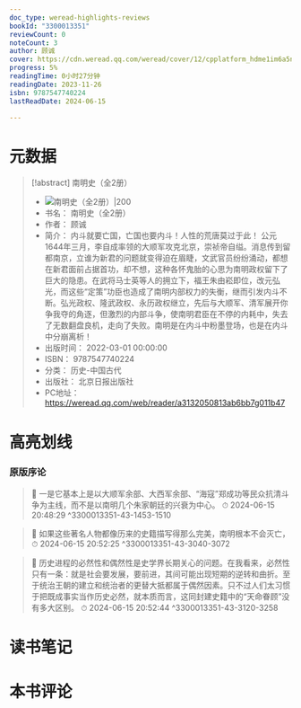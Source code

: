 ```yaml
---
doc_type: weread-highlights-reviews
bookId: "3300013351"
reviewCount: 0
noteCount: 3
author: 顾诚
cover: https://cdn.weread.qq.com/weread/cover/12/cpplatform_hdme1im6a5nbbipvhdt9yg/t6_cpplatform_hdme1im6a5nbbipvhdt9yg1703735728.jpg
progress: 5%
readingTime: 0小时27分钟
readingDate: 2023-11-26
isbn: 9787547740224
lastReadDate: 2024-06-15

---
```

# 元数据
> [!abstract] 南明史（全2册）
> - ![ 南明史（全2册）|200](https://cdn.weread.qq.com/weread/cover/12/cpplatform_hdme1im6a5nbbipvhdt9yg/t6_cpplatform_hdme1im6a5nbbipvhdt9yg1703735728.jpg)
> - 书名： 南明史（全2册）
> - 作者： 顾诚
> - 简介： 内斗就要亡国，亡国也要内斗！人性的荒唐莫过于此！        公元1644年三月，李自成率领的大顺军攻克北京，崇祯帝自缢。消息传到留都南京，立谁为新君的问题就变得迫在眉睫，文武官员纷纷涌动，都想在新君面前占据首功，却不想，这种各怀鬼胎的心思为南明政权留下了巨大的隐患。在武将马士英等人的拥立下，福王朱由崧即位，改元弘光，而这些“定策”功臣也造成了南明内部权力的失衡，继而引发内斗不断。弘光政权、隆武政权、永历政权继立，先后与大顺军、清军展开你争我夺的角逐，但激烈的内部斗争，使南明君臣在不停的内耗中，失去了无数翻盘良机，走向了失败。南明是在内斗中粉墨登场，也是在内斗中分崩离析！
> - 出版时间： 2022-03-01 00:00:00
> - ISBN： 9787547740224
> - 分类： 历史-中国古代
> - 出版社： 北京日报出版社
> - PC地址：https://weread.qq.com/web/reader/a3132050813ab6bb7g011b47

# 高亮划线

### 原版序论

> 📌 一是它基本上是以大顺军余部、大西军余部、“海寇”郑成功等民众抗清斗争为主线，而不是以南明几个朱家朝廷的兴衰为中心。 
> ⏱ 2024-06-15 20:48:29 ^3300013351-43-1453-1510

> 📌 如果这些著名人物都像历来的史籍描写得那么完美，南明根本不会灭亡， 
> ⏱ 2024-06-15 20:52:25 ^3300013351-43-3040-3072

> 📌 历史进程的必然性和偶然性是史学界长期关心的问题。在我看来，必然性只有一条：就是社会要发展，要前进，其间可能出现短期的逆转和曲折。至于统治王朝的建立和统治者的更替大抵都属于偶然因素。只不过人们太习惯于把既成事实当作历史必然，就本质而言，这同封建史籍中的“天命眷顾”没有多大区别。 
> ⏱ 2024-06-15 20:52:44 ^3300013351-43-3120-3258

# 读书笔记

# 本书评论

